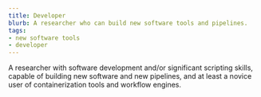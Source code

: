 ```yaml
---
title: Developer
blurb: A researcher who can build new software tools and pipelines.
tags:
- new software tools
- developer
---
```

A researcher with software development and/or significant scripting skills, capable of building new software and new pipelines, and at least a novice user of containerization tools and workflow engines.